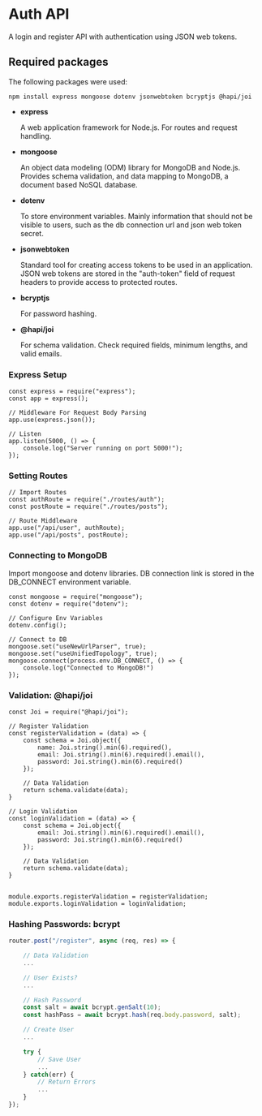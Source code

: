 # Auth API

A login and register API with authentication using JSON web tokens.

## Required packages

The following packages were used:

```
npm install express mongoose dotenv jsonwebtoken bcryptjs @hapi/joi
```

* **express**
  
  A web application framework for Node.js. For routes and request handling.
* **mongoose**
  
  An object data modeling (ODM) library for MongoDB and Node.js. 
  Provides schema validation, and data mapping to MongoDB, a document based NoSQL database.
* **dotenv**
  
  To store environment variables. Mainly information that should not be visible to users, 
  such as the db connection url and json web token secret.
* **jsonwebtoken**
  
  Standard tool for creating access tokens to be used in an application. JSON web tokens are
  stored in the "auth-token" field of request headers to provide access to protected routes.
* **bcryptjs**
  
  For password hashing. 
* **@hapi/joi**

  For schema validation. Check required fields, minimum lengths, and valid emails.

### Express Setup

```
const express = require("express");
const app = express();

// Middleware For Request Body Parsing
app.use(express.json());

// Listen
app.listen(5000, () => {
    console.log("Server running on port 5000!");
});
```

### Setting Routes

```
// Import Routes
const authRoute = require("./routes/auth");
const postRoute = require("./routes/posts");

// Route Middleware
app.use("/api/user", authRoute);
app.use("/api/posts", postRoute);
```

### Connecting to MongoDB

Import mongoose and dotenv libraries. DB connection link is stored in the DB_CONNECT environment variable.

```
const mongoose = require("mongoose");
const dotenv = require("dotenv");

// Configure Env Variables
dotenv.config();

// Connect to DB
mongoose.set("useNewUrlParser", true);
mongoose.set("useUnifiedTopology", true);
mongoose.connect(process.env.DB_CONNECT, () => {
    console.log("Connected to MongoDB!")
});
```

### Validation: @hapi/joi

```
const Joi = require("@hapi/joi");

// Register Validation
const registerValidation = (data) => {
    const schema = Joi.object({
        name: Joi.string().min(6).required(),
        email: Joi.string().min(6).required().email(),
        password: Joi.string().min(6).required()
    });

    // Data Validation
    return schema.validate(data);
}

// Login Validation
const loginValidation = (data) => {
    const schema = Joi.object({
        email: Joi.string().min(6).required().email(),
        password: Joi.string().min(6).required()
    });

    // Data Validation
    return schema.validate(data);
}


module.exports.registerValidation = registerValidation;
module.exports.loginValidation = loginValidation;
```

### Hashing Passwords: bcrypt

```javascript
router.post("/register", async (req, res) => {

    // Data Validation 
    ...

    // User Exists?
    ...

    // Hash Password
    const salt = await bcrypt.genSalt(10);
    const hashPass = await bcrypt.hash(req.body.password, salt);

    // Create User
    ...

    try {
        // Save User
        ...
    } catch(err) {
        // Return Errors
        ...
    }
});

```